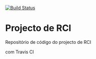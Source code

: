 [![Build Status](https://magnum.travis-ci.com/P5Chydl0/rci-db.svg?token=qqjkgMvNXpTHTSTzj5pY&branch=master)](https://magnum.travis-ci.com/P5Chydl0/rci-db)

# Projecto de RCI
Repositório de código do projecto de RCI

com Travis CI
